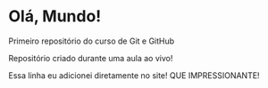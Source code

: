# Olá, Mundo!
 Primeiro repositório do curso de Git e GitHub

 
Repositório criado durante uma aula ao vivo!

Essa linha eu adicionei diretamente no site! QUE IMPRESSIONANTE!
